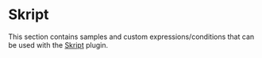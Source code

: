 # Skript
This section contains samples and custom expressions/conditions that can be used with the [Skript](https://github.com/SkriptLang/Skript) plugin.
